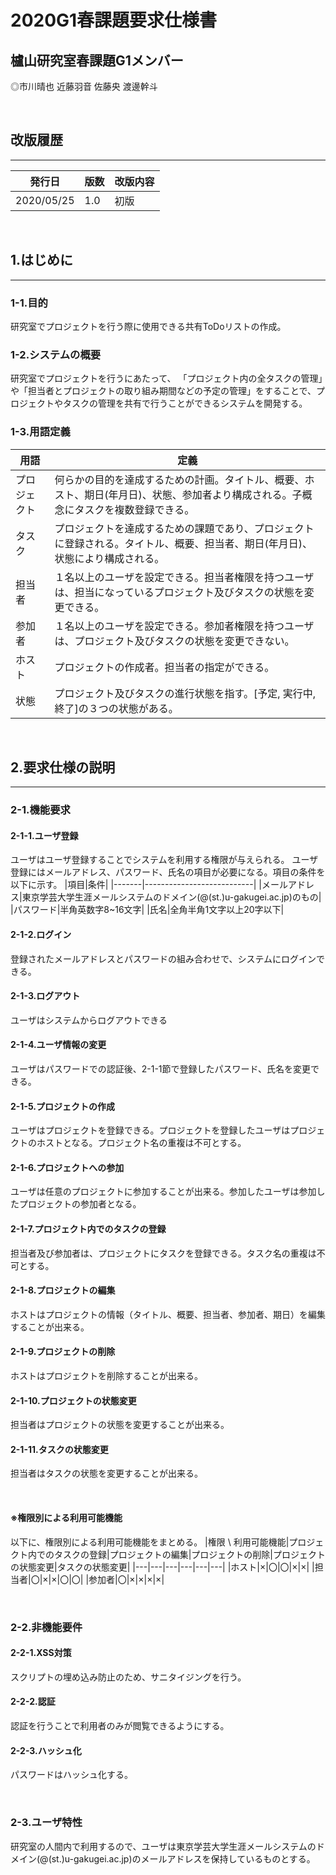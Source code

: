 # 2020G1春課題要求仕様書

## 櫨山研究室春課題G1メンバー

◎市川晴也
近藤羽音
佐藤央
渡邊幹斗

</br>

## 改版履歴
***
|発行日|版数|改版内容|
|-------|----|------------------|
|2020/05/25|1.0|初版|

</br>

## 1.はじめに
***

### 1-1.目的
研究室でプロジェクトを行う際に使用できる共有ToDoリストの作成。

### 1-2.システムの概要
研究室でプロジェクトを行うにあたって、
「プロジェクト内の全タスクの管理」や「担当者とプロジェクトの取り組み期間などの予定の管理」をすることで、プロジェクトやタスクの管理を共有で行うことができるシステムを開発する。

### 1-3.用語定義
|用語|定義|
|-------|---------------------------|
|プロジェクト|何らかの目的を達成するための計画。タイトル、概要、ホスト、期日(年月日)、状態、参加者より構成される。子概念にタスクを複数登録できる。|
|タスク|プロジェクトを達成するための課題であり、プロジェクトに登録される。タイトル、概要、担当者、期日(年月日)、状態により構成される。|
|担当者|１名以上のユーザを設定できる。担当者権限を持つユーザは、担当になっているプロジェクト及びタスクの状態を変更できる。|
|参加者|１名以上のユーザを設定できる。参加者権限を持つユーザは、プロジェクト及びタスクの状態を変更できない。|
|ホスト|プロジェクトの作成者。担当者の指定ができる。|
|状態|プロジェクト及びタスクの進行状態を指す。[予定, 実行中, 終了]の３つの状態がある。|

</br>

## 2.要求仕様の説明
***

### 2-1.機能要求

#### 2-1-1.ユーザ登録
ユーザはユーザ登録することでシステムを利用する権限が与えられる。
ユーザ登録にはメールアドレス、パスワード、氏名の項目が必要になる。項目の条件を以下に示す。
|項目|条件|
|-------|---------------------------|
|メールアドレス|東京学芸大学生涯メールシステムのドメイン(@(st.)u-gakugei.ac.jp)のもの|
|パスワード|半角英数字8~16文字|
|氏名|全角半角1文字以上20字以下|

#### 2-1-2.ログイン
登録されたメールアドレスとパスワードの組み合わせで、システムにログインできる。

#### 2-1-3.ログアウト
ユーザはシステムからログアウトできる

#### 2-1-4.ユーザ情報の変更
ユーザはパスワードでの認証後、2-1-1節で登録したパスワード、氏名を変更できる。

#### 2-1-5.プロジェクトの作成
ユーザはプロジェクトを登録できる。プロジェクトを登録したユーザはプロジェクトのホストとなる。プロジェクト名の重複は不可とする。

#### 2-1-6.プロジェクトへの参加
ユーザは任意のプロジェクトに参加することが出来る。参加したユーザは参加したプロジェクトの参加者となる。

#### 2-1-7.プロジェクト内でのタスクの登録
担当者及び参加者は、プロジェクトにタスクを登録できる。タスク名の重複は不可とする。

#### 2-1-8.プロジェクトの編集
ホストはプロジェクトの情報（タイトル、概要、担当者、参加者、期日）を編集することが出来る。

#### 2-1-9.プロジェクトの削除
ホストはプロジェクトを削除することが出来る。

#### 2-1-10.プロジェクトの状態変更
担当者はプロジェクトの状態を変更することが出来る。

#### 2-1-11.タスクの状態変更
担当者はタスクの状態を変更することが出来る。

</br>

#### ※権限別による利用可能機能
以下に、権限別による利用可能機能をまとめる。
|権限 \ 利用可能機能|プロジェクト内でのタスクの登録|プロジェクトの編集|プロジェクトの削除|プロジェクトの状態変更|タスクの状態変更|
|---|---|---|---|---|---|
|ホスト|×|〇|〇|×|×|
|担当者|〇|×|×|〇|〇|
|参加者|〇|×|×|×|×|

</br>

### 2-2.非機能要件

#### 2-2-1.XSS対策
スクリプトの埋め込み防止のため、サニタイジングを行う。

#### 2-2-2.認証
認証を行うことで利用者のみが閲覧できるようにする。

#### 2-2-3.ハッシュ化
パスワードはハッシュ化する。

</br>

### 2-3.ユーザ特性
研究室の人間内で利用するので、ユーザは東京学芸大学生涯メールシステムのドメイン(@(st.)u-gakugei.ac.jp)のメールアドレスを保持しているものとする。